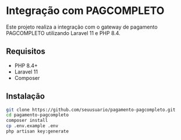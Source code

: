 # Integração com PAGCOMPLETO

Este projeto realiza a integração com o gateway de pagamento PAGCOMPLETO utilizando Laravel 11 e PHP 8.4.

## Requisitos

- PHP 8.4+
- Laravel 11
- Composer

## Instalação

```bash
git clone https://github.com/seuusuario/pagamento-pagcompleto.git
cd pagamento-pagcompleto
composer install
cp .env.example .env
php artisan key:generate
